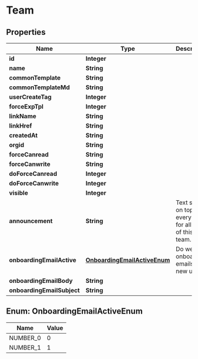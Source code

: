 # Team

## Properties
Name | Type | Description | Notes
------------ | ------------- | ------------- | -------------
**id** | **Integer** |  |  [optional]
**name** | **String** |  |  [optional]
**commonTemplate** | **String** |  |  [optional]
**commonTemplateMd** | **String** |  |  [optional]
**userCreateTag** | **Integer** |  |  [optional]
**forceExpTpl** | **Integer** |  |  [optional]
**linkName** | **String** |  |  [optional]
**linkHref** | **String** |  |  [optional]
**createdAt** | **String** |  |  [optional]
**orgid** | **String** |  |  [optional]
**forceCanread** | **String** |  |  [optional]
**forceCanwrite** | **String** |  |  [optional]
**doForceCanread** | **Integer** |  |  [optional]
**doForceCanwrite** | **Integer** |  |  [optional]
**visible** | **Integer** |  |  [optional]
**announcement** | **String** | Text shown on top of every page for all users of this team. |  [optional]
**onboardingEmailActive** | [**OnboardingEmailActiveEnum**](#OnboardingEmailActiveEnum) | Do we send onboarding emails to new users? |  [optional]
**onboardingEmailBody** | **String** |  |  [optional]
**onboardingEmailSubject** | **String** |  |  [optional]

<a name="OnboardingEmailActiveEnum"></a>
## Enum: OnboardingEmailActiveEnum
Name | Value
---- | -----
NUMBER_0 | 0
NUMBER_1 | 1
